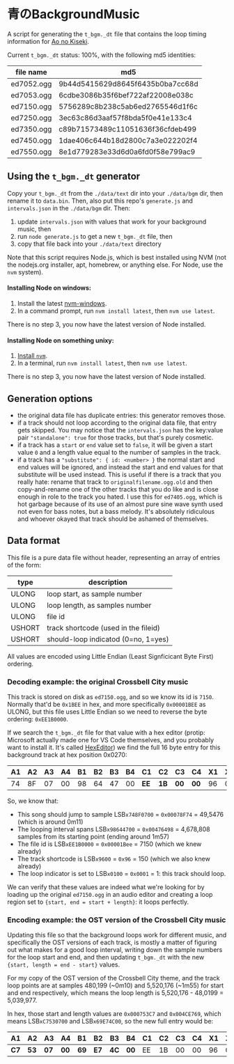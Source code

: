 # 青のBackgroundMusic

A script for generating the `t_bgm._dt` file that contains the loop timing information for [Ao no Kiseki](https://en.wikipedia.org/wiki/The_Legend_of_Heroes:_Ao_no_Kiseki).

Current `t_bgm._dt` status: 100%, with the following md5 identities:

| file name  |              md5                 |
|------------|----------------------------------|
| ed7052.ogg | 9b44d5415629d8645f6435b0ba7cc68d |
| ed7053.ogg | 6cdbe3086b35f6bef722af22008e038c |
| ed7150.ogg | 5756289c8b238c5ab6ed2765546d1f6c |
| ed7250.ogg | 3ec63c86d3aaf57f8bda5f0e41e133c4 |
| ed7350.ogg | c89b71573489c11051636f36cfdeb499 |
| ed7450.ogg | 1dae406c644b18d2800c7a3e022202f4 |
| ed7550.ogg | 8e1d779283e33d6d0a6fd0f58e799ac9 |


## Using the `t_bgm._dt` generator

Copy your `t_bgm._dt` from the `./data/text` dir into your `./data/bgm` dir, then rename it to `data.bin`.
Then, also put this repo's `generate.js` and `intervals.json` in the `./data/bgm` dir. Then:

1. update `intervals.json` with values that work for your background music, then
2. run `node generate.js` to get a new `t_bgm._dt` file, then
3. copy that file back into your `./data/text` directory

Note that this script requires Node.js, which is best installed using NVM (not the nodejs.org installer, apt, homebrew, or anything else. For Node, use the `nvm` system).

#### Installing Node on windows:

1. Install the latest [nvm-windows](https://github.com/coreybutler/nvm-windows/releases).
2. In a command prompt, run `nvm install latest`, then `nvm use latest`.

There is no step 3, you now have the latest version of Node installed.

#### Installing Node on something unixy:

1. [Install `nvm`](https://github.com/nvm-sh/nvm#installing-and-updating).
2. In a terminal, run `nvm install latest`, then `nvm use latest`.

There is no step 3, you now have the latest version of Node installed.


## Generation options

- the original data file has duplicate entries: this generator removes those.
- if a track should not loop according to the original data file, that entry gets skipped. You may notice that the `intervals.json` has the key:value pair `"standalone": true` for those tracks, but that's purely cosmetic.
- if a track has a `start` or `end` value set to `false`, it will be given a start value `0` and a length value equal to the number of samples in the track.
- if a track has a `"substitute": { id: <number> }` the normal start and end values will be ignored, and instead the start and end values for that substitute will be used instead. This is useful if there is a track that you really hate: rename that track to `originalfilename.ogg.old` and then copy-and-rename one of the other tracks that you do like and is close enough in role to the track you hated. I use this for `ed7405.ogg`, which is hot garbage because of its use of an almost pure sine wave synth used not even for bass notes, but a bass melody. It's absolutely ridiculous and whoever okayed that track should be ashamed of themselves.


## Data format

This file is a pure data file without header, representing an array of entries of the form:

|  type  |  description                         |
|--------|--------------------------------------|
| ULONG  | loop start, as sample number         |
| ULONG  | loop length, as samples number       |
| ULONG  | file id                              |
| USHORT | track shortcode (used in the fileid) |
| USHORT | should-loop indicatod (0=no, 1=yes)  |

All values are encoded using Little Endian (Least Signficicant Byte First) ordering.


### Decoding example: the original Crossbell City music

This track is stored on disk as `ed7150.ogg`, and so we know its id is `7150`. Normally that'd be `0x1BEE` in hex, and more specifically `0x00001BEE` as ULONG, but this file uses Little Endian so we need to reverse the byte ordering: `0xEE1B0000`.

If we search the `t_bgm._dt` file for that value with a hex editor (protip: Microsoft actually made one for VS Code themselves, and you probably want to install it. It's called [HexEditor](https://marketplace.visualstudio.com/items?itemName=ms-vscode.hexeditor)) we find the full 16 byte entry for this background track at hex position 0x0270:

| A1 | A2 | A3 | A4 | B1 | B2 | B3 | B4 | C1 | C2 | C3 | C4 | X1 | X2 | Y1 | Y2 |
|----|----|----|----|----|----|----|----|----|----|----|----|----|----|----|----|
| 74 | 8F | 07 | 00 | 98 | 64 | 47 | 00 | **EE** | **1B** | **00** | **00** | 96 | 00 | 01 | 00 |

So, we know that:

- This song should jump to sample LSB`x748F0700` = `0x00078F74` = 49,5476 (which is around 0m11)
- The looping interval spans LSB`x98644700` = `0x00476498` = 4,678,808 samples from its starting point (ending around 1m57)
- The file id is LSB`xEE1B0000` = `0x00001Bee` = 7150 (which we knew already)
- The track shortcode is LSB`x9600` = `0x96` = 150 (which we also knew already)
- The loop indicator is set to LSB`x0100` = `0x0001` = 1: this track should loop.

We can verify that these values are indeed what we're looking for by loading up the original `ed7150.ogg` in an audio editor and creating a loop region set to `{start, end = start + length}`: it loops perfectly.


### Encoding example: the OST version of the Crossbell City music

Updating this file so that the background loops work for different music, and specifically the OST versions of each track, is mostly a matter of figuring out what makes for a good loop interval, writing down the sample numbers for the loop start and end, and then updating `t_bgm._dt` with the new `{start, length = end - start}` values.

For my copy of the OST version of the Crossbell City theme, and the track loop points are at samples 480,199 (~0m10) and 5,520,176 (~1m55) for start and end respectively, which means the loop length is 5,520,176 - 48,0199 = 5,039,977.

In hex, those start and length values are `0x000753C7` and `0x004CE769`, which means LSB`xC7530700` and LSB`x69E74C00`, so the new full entry would be:

| A1 | A2 | A3 | A4 | B1 | B2 | B3 | B4 | C1 | C2 | C3 | C4 | X1 | X2 | Y1 | Y2 |
|----|----|----|----|----|----|----|----|----|----|----|----|----|----|----|----|
| **C7** | **53** | **07** | **00** | **69** | **E7** | **4C** | **00** | EE | 1B | 00 | 00 | 96 | 00 | 01 | 00 |

